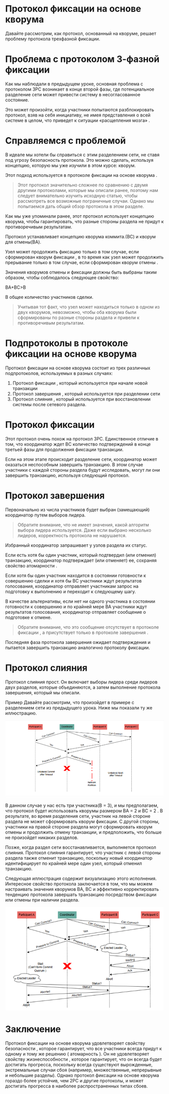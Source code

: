 # Протокол фиксации на основе кворума
Давайте рассмотрим, как протокол, основанный на кворуме, решает проблему протокола трехфазной фиксации.

# Проблема с протоколом 3-фазной фиксации
Как мы наблюдали в предыдущем уроке, основная проблема с протоколом 3PC возникает в конце второй фазы, где потенциальное разделение сети может привести систему в несогласованное состояние.

Это может произойти, когда участники попытаются разблокировать протокол, взяв на себя инициативу, не имея представления о всей системе в целом, что приведет к ситуации «расщепления мозга» .

# Справляемся с проблемой
В идеале мы хотели бы справиться с этим разделением сети, не ставя под угрозу безопасность протокола. Это можно сделать, используя концепцию, которую мы уже изучили в этом курсе: кворум.

Этот подход используется в протоколе фиксации на основе кворума .

> Этот протокол значительно сложнее по сравнению с двумя другими протоколами, которые мы описали ранее, поэтому нам следует внимательно изучить исходную статью, чтобы рассмотреть все возможные пограничные случаи. Однако мы попытаемся дать общий обзор протокола в этом разделе.

Как мы уже упоминали ранее, этот протокол использует концепцию кворума, чтобы гарантировать, что разные стороны раздела не придут к противоречивым результатам.

Протокол устанавливает концепцию кворума коммита.(ВС) и кворум для отмены(ВА).

Узел может продолжить фиксацию только в том случае, если сформирован кворум фиксации , в то время как узел может продолжить прерывание только в том случае, если сформирован кворум отмены .

Значения кворумов отмены и фиксации должны быть выбраны таким образом, чтобы соблюдалось следующее свойство:

ВА+ВС>В

В общее количество участников сделки.

> Учитывая тот факт, что узел может находиться только в одном из двух кворумов, невозможно, чтобы оба кворума были сформированы по разные стороны раздела и привели к противоречивым результатам.

# Подпротоколы в протоколе фиксации на основе кворума
Протокол фиксации на основе кворума состоит из трех различных подпротоколов, используемых в разных случаях:

1) Протокол фиксации , который используется при начале новой транзакции
2) Протокол завершения , который используется при разделении сети
3) Протокол слияния , который используется при восстановлении системы после сетевого раздела.
# Протокол фиксации
Этот протокол очень похож на протокол 3PC. Единственное отличие в том, что координатор ждет ВС количество подтверждений в конце третьей фазы для продолжения фиксации транзакции.

Если на этом этапе происходит разделение сети, координатор может оказаться неспособным завершить транзакцию. В этом случае участники с каждой стороны раздела будут исследовать, могут ли они завершить транзакцию, используя следующий протокол.

# Протокол завершения
Первоначально из числа участников будет выбран (замещающий) координатор путем выборов лидера.

> Обратите внимание, что не имеет значения, какой алгоритм выбора лидера используется. Даже если выбрано несколько лидеров, корректность протокола не нарушается.

Избранный координатор запрашивает у узлов раздела их статус.

Если есть хотя бы один участник, который подтвердил (или отменил) транзакцию, координатор подтверждает (или отменяет) ее, сохраняя свойство атомарности .

Если хотя бы один участник находится в состоянии готовности к совершению сделки и хотя бы ВС участники ждут результатов голосования, координатор отправляет участникам запрос на подготовку к выполнению и переходит к следующему шагу.

В качестве альтернативы, если нет ни одного участника в состоянии готовности к совершению и по крайней мере ВA участники ждут результатов голосования, координатор отправляет сообщение о подготовке к отмене.

> Обратите внимание, что это сообщение отсутствует в протоколе фиксации , а присутствует только в протоколе завершения .

Последняя фаза протокола завершения ожидает подтверждения и пытается завершить транзакцию аналогично протоколу фиксации.

# Протокол слияния
Протокол слияния прост. Он включает выборы лидера среди лидеров двух разделов, которые объединяются, а затем выполнение протокола завершения, который мы описали.

Пример
Давайте рассмотрим, что произойдет в примере с разделением сети из предыдущего урока. Ниже мы показали ту же иллюстрацию.

![img_2.png](img_2.png)

В данном случае у нас есть три участника(В = 3), и мы предполагаем, что протокол будет использовать кворумы размером ВА = 2 и ВС = 2 . В результате, во время разделения сети, участник на левой стороне раздела не может сформировать кворум фиксации. С другой стороны, участники на правой стороне раздела могут сформировать кворум отмены и продолжить отмену транзакции, и предположить, что больше не произойдет никаких разделов.

Позже, когда раздел сети восстанавливается, выполняется протокол слияния. Протокол слияния гарантирует, что участник с левой стороны раздела также отменит транзакцию, поскольку новый координатор идентифицирует по крайней мере один узел, который отменил транзакцию.

Следующая иллюстрация содержит визуализацию этого исполнения. Интересное свойство протокола заключается в том, что мы можем настраивать значения кворумов ВA, ВС и эффективно корректировать тенденцию протокола завершать транзакцию посредством фиксации или отмены при наличии раздела.

![img_3.png](img_3.png)

# Заключение
Протокол фиксации на основе кворума удовлетворяет свойству безопасности , которое гарантирует, что все участники всегда придут к одному и тому же решению ( атомарность ). Он не удовлетворяет свойству жизнеспособности , которое гарантирует, что он всегда будет достигать прогресса, поскольку всегда существуют вырожденные, экстремальные случаи сбоя (например, множественные, непрерывные и небольшие разделы). Однако протокол фиксации на основе кворума гораздо более устойчив, чем 2PC и другие протоколы, и может достигать прогресса в наиболее распространенных типах сбоев.